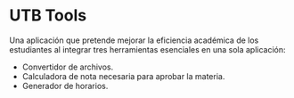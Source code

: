# UTB Tools
Una aplicación que pretende mejorar la eficiencia académica de los estudiantes al integrar tres herramientas esenciales en una sola aplicación:
- Convertidor de archivos.
- Calculadora de nota necesaria para aprobar la materia.
- Generador de horarios.
